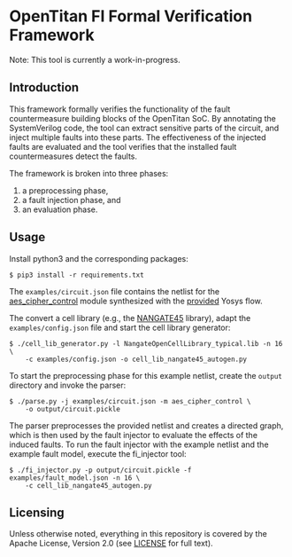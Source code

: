 # OpenTitan FI Formal Verification Framework
Note: This tool is currently a work-in-progress.
## Introduction
This framework formally verifies the functionality of the fault countermeasure
building blocks of the OpenTitan SoC. By annotating the SystemVerilog code, the 
tool can extract sensitive parts of the circuit, and inject multiple faults into 
these parts. The effectiveness of the injected faults are
evaluated and the tool verifies that the installed fault countermeasures detect 
the faults.

The framework is broken into three phases:

1. a preprocessing phase,
2. a fault injection phase, and
3. an evaluation phase.

## Usage
Install python3 and the corresponding packages:
```console
$ pip3 install -r requirements.txt
```

The `examples/circuit.json` file contains the netlist for the 
[aes_cipher_control](https://github.com/lowRISC/opentitan/blob/master/hw/ip/aes/rtl/aes_cipher_control.sv) 
module synthesized with the 
[provided](https://github.com/lowRISC/opentitan/tree/master/hw/ip/aes/pre_syn) 
Yosys flow.

The convert a cell library (e.g., the 
[NANGATE45](https://github.com/The-OpenROAD-Project/OpenROAD-flow-scripts/tree/master/flow/platforms/nangate45/lib) library), 
adapt the `examples/config.json` file and start the cell library generator:
```console
$ ./cell_lib_generator.py -l NangateOpenCellLibrary_typical.lib -n 16 \
    -c examples/config.json -o cell_lib_nangate45_autogen.py
```
To start the preprocessing phase for this  example netlist, create 
the `output` directory and invoke the parser:
```console
$ ./parse.py -j examples/circuit.json -m aes_cipher_control \
    -o output/circuit.pickle
```
The parser preprocesses the provided netlist and creates a directed graph, which
is then used by the fault injector to evaluate the effects of the induced 
faults. To run the fault injector with the example netlist and the example fault
model, execute the fi_injector tool:
```console
$ ./fi_injector.py -p output/circuit.pickle -f examples/fault_model.json -n 16 \
    -c cell_lib_nangate45_autogen.py
```

## Licensing

Unless otherwise noted, everything in this repository is covered by the Apache
License, Version 2.0 (see [LICENSE](./LICENSE) for full text).